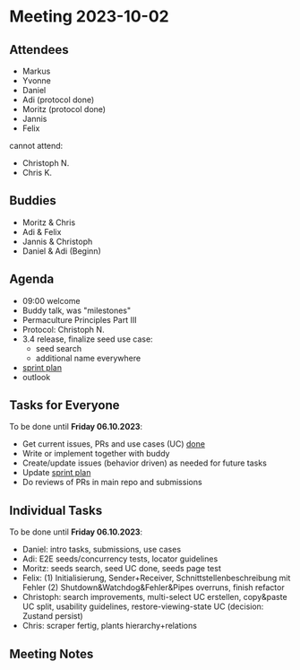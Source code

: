# Meeting 2023-10-02

## Attendees

- Markus
- Yvonne
- Daniel
- Adi (protocol done)
- Moritz (protocol done)
- Jannis
- Felix

cannot attend:

- Christoph N.
- Chris K.

## Buddies

- Moritz & Chris
- Adi & Felix
- Jannis & Christoph
- Daniel & Adi (Beginn)

## Agenda

- 09:00 welcome
- Buddy talk, was "milestones"
- Permaculture Principles Part III
- Protocol: Christoph N.
- 3.4 release, finalize seed use case:
  - seed search
  - additional name everywhere
- [sprint plan](https://github.com/orgs/ElektraInitiative/projects/4/)
- outlook

## Tasks for Everyone

To be done until **Friday 06.10.2023**:

- Get current issues, PRs and use cases (UC) [done](../usecases/README.md)
- Write or implement together with buddy
- Create/update issues (behavior driven) as needed for future tasks
- Update [sprint plan](https://github.com/orgs/ElektraInitiative/projects/4/)
- Do reviews of PRs in main repo and submissions

## Individual Tasks

To be done until **Friday 06.10.2023**:

- Daniel: intro tasks, submissions, use cases
- Adi: E2E seeds/concurrency tests, locator guidelines
- Moritz: seeds search, seed UC done, seeds page test
- Felix: (1) Initialisierung, Sender+Receiver, Schnittstellenbeschreibung mit Fehler (2) Shutdown&Watchdog&Fehler&Pipes overruns, finish refactor
- Christoph: search improvements, multi-select UC erstellen, copy&paste UC split, usability guidelines, restore-viewing-state UC (decision: Zustand persist)
- Chris: scraper fertig, plants hierarchy+relations

## Meeting Notes
